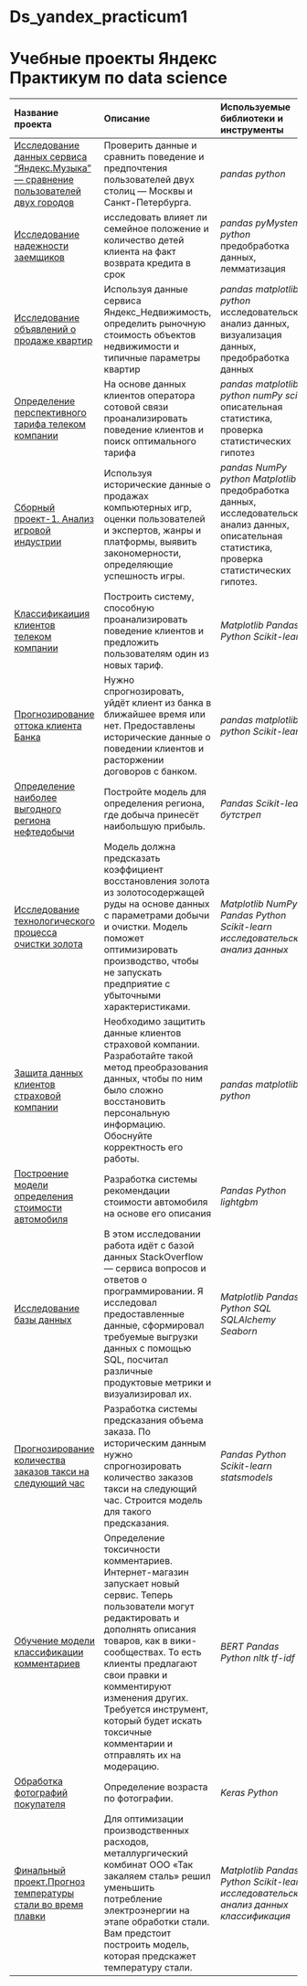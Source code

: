 # Ds_yandex_practicum1

# Учебные проекты Яндекс Практикум по data science



| Название проекта | Описание | Используемые библиотеки и инструменты | 
| :---------------------- | :---------------------- | :---------------------- |
| [Исследование данных сервиса “Яндекс.Музыка” — сравнение пользователей двух городов](https://github.com/SorokinAndrey87/Ds_yandex_practicum/blob/main/1_Music_big_sity.ipynb) | Проверить данные и сравнить поведение и предпочтения пользователей двух столиц — Москвы и Санкт-Петербурга.| *pandas* *python* |
| [Исследование надежности заемщиков](https://github.com/SorokinAndrey87/Ds_yandex_practicum/blob/main/2_data_preparation.ipynb) | исследовать влияет ли семейное положение и количество детей клиента на факт возврата кредита в срок| *pandas* *pyMystem3* *python* предобработка данных, лемматизация |
| [Исследование объявлений о продаже квартир](https://github.com/SorokinAndrey87/Ds_yandex_practicum/blob/main/3_exploratory_data_analysis.ipynb) | Используя данные сервиса Яндекс_Недвижимость, определить рыночную стоимость объектов недвижимости и типичные параметры квартир| *pandas* *matplotlib* *python* исследовательский анализ данных, визуализация данных, предобработка данных |
| [Определение перспективного тарифа телеком компании](https://github.com/SorokinAndrey87/Ds_yandex_practicum/blob/main/4_statistical_data_analysis.ipynb) | На основе данных клиентов оператора сотовой связи проанализировать поведение клиентов и поиск оптимального тарифа| *pandas* *matplotlib* *python* *numPy* *sciPy* описательная статистика, проверка статистических гипотез |
| [Сборный проект-1. Анализ игровой индустрии](https://github.com/SorokinAndrey87/Ds_yandex_practicum/blob/main/5_main_project1_data_preprocessing.ipynb) | Используя исторические данные о продажах компьютерных игр, оценки пользователей и экспертов, жанры и платформы, выявить закономерности, определяющие успешность игры.| *pandas* *NumPy* *python* *Matplotlib* предобработка данных, исследовательский анализ данных, описательная статистика, проверка статистических гипотез. |
| [Классификаиция клиентов телеком компании](https://github.com/SorokinAndrey87/Ds_yandex_practicum/blob/main/6_intro_to_machine_learning.ipynb) | Построить систему, способную проанализировать поведение клиентов и предложить пользователям один из новых тариф.| *Matplotlib* *Pandas* *Python* *Scikit-learn* |
| [Прогнозирование оттока клиента Банка](https://github.com/SorokinAndrey87/Ds_yandex_practicum/blob/main/7_bank_customer_outflow.ipynb) | Нужно спрогнозировать, уйдёт клиент из банка в ближайшее время или нет. Предоставлены исторические данные о поведении клиентов и расторжении договоров с банком.| *pandas* *matplotlib* *python* *Scikit-learn* |
| [Определение наиболее выгодного региона нефтедобычи](https://github.com/SorokinAndrey87/Ds_yandex_practicum/blob/main/8_choosing_a_location_for_a_well.ipynb) | Постройте модель для определения региона, где добыча принесёт наибольшую прибыль.| *Pandas* *Scikit-learn* *бутстреп* |
| [Исследование технологического процесса очистки золота](https://github.com/SorokinAndrey87/Ds_yandex_practicum/blob/main/9_main_project2_supervised_ml.ipynb) | Модель должна предсказать коэффициент восстановления золота из золотосодержащей руды на основе данных с параметрами добычи и очистки. Модель поможет оптимизировать производство, чтобы не запускать предприятие с убыточными характеристиками.| *Matplotlib* *NumPy* *Pandas* *Python* *Scikit-learn* *исследовательский анализ данных* |
| [Защита данных клиентов страховой компании](https://github.com/SorokinAndrey87/Ds_yandex_practicum/blob/main/10_protection_information.ipynb) | Необходимо защитить данные клиентов страховой компании. Разработайте такой метод преобразования данных, чтобы по ним было сложно восстановить персональную информацию. Обоснуйте корректность его работы.| *pandas* *matplotlib* *python* |
| [Построение модели определения стоимости автомобиля](https://github.com/SorokinAndrey87/Ds_yandex_practicum/blob/main/11_cost%20of%20cars.ipynb) | Разработка системы рекомендации стоимости автомобиля на основе его описания| *Pandas* *Python* *lightgbm* |
| [Исследование базы данных](https://github.com/SorokinAndrey87/Ds_yandex_practicum/blob/main/SQL.ipynb) | В этом исследовании работа идёт с базой данных StackOverflow — сервиса вопросов и ответов о программировании. Я исследовал предоставленные данные, сформировал требуемые выгрузки данных с помощью SQL, посчитал различные продуктовые метрики и визуализировал их.| *Matplotlib* *Pandas* *Python* *SQL* *SQLAlchemy* *Seaborn* |
| [Прогнозирование количества заказов такси на следующий час](https://github.com/SorokinAndrey87/Ds_yandex_practicum/blob/main/12_taxi_order_forecasting.ipynb) | Разработка системы предсказания объема заказа. По историческим данным нужно спрогнозировать количество заказов такси на следующий час. Строится модель для такого предсказания.| *Pandas* *Python* *Scikit-learn* *statsmodels* |
| [Обучение модели классификации комментариев](https://github.com/SorokinAndrey87/Ds_yandex_practicum/blob/main/13_Machine_learning_for_texts.ipynb) | Определение токсичности комментариев. Интернет-магазин запускает новый сервис. Теперь пользователи могут редактировать и дополнять описания товаров, как в вики-сообществах. То есть клиенты предлагают свои правки и комментируют изменения других. Требуется инструмент, который будет искать токсичные комментарии и отправлять их на модерацию.| *BERT* *Pandas* *Python* *nltk* *tf-idf*|
| [Обработка фотографий покупателя](https://github.com/SorokinAndrey87/Ds_yandex_practicum/blob/main/14.Determining_the_age_of_buyers.ipynb) | Определение возраста по фотографии. | *Keras* *Python* |
| [Финальный проект.Прогноз температуры стали во время плавки](https://github.com/SorokinAndrey87/Ds_yandex_practicum/blob/main/final_project.ipynb) | Для оптимизации производственных расходов, металлургический комбинат ООО «Так закаляем сталь» решил уменьшить потребление электроэнергии на этапе обработки стали. Вам предстоит построить модель, которая предскажет температуру стали.| *Matplotlib* *Pandas* *Python* *Scikit-learn* *исследовательский анализ данных* *классификация* |






